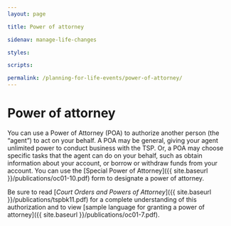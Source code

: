```yaml
---
layout: page

title: Power of attorney

sidenav: manage-life-changes

styles:

scripts:

permalink: /planning-for-life-events/power-of-attorney/
---
```


# Power of attorney

You can use a Power of Attorney (POA) to authorize another person (the “agent”) to act on your behalf.
A POA may be general, giving your agent unlimited power to conduct business with the TSP.
Or, a POA may choose specific tasks that the agent can do on your behalf, such as obtain information about your account, or borrow or withdraw funds from your account. You can use the [Special Power of Attorney]({{ site.baseurl }}/publications/oc01-10.pdf) form to designate a power of attorney.

Be sure to read [_Court Orders and Powers of Attorney_]({{ site.baseurl }}/publications/tspbk11.pdf) for a complete understanding of this authorization and to view [sample language for granting a power of attorney]({{ site.baseurl }}/publications/oc01-7.pdf). 

<!-- CONTENT END -->
